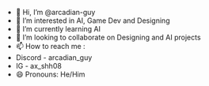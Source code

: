 - 👋 Hi, I’m @arcadian-guy
- 👀 I’m interested in AI, Game Dev and Designing
- 🌱 I’m currently learning AI
- 💞️ I’m looking to collaborate on Designing and AI projects
- 📫 How to reach me :
- Discord - arcadian_guy
- IG - ax_shh08
- 😄 Pronouns: He/Him
